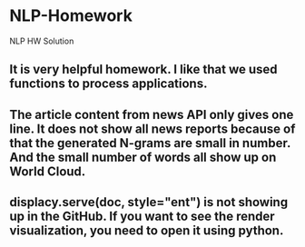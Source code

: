 # NLP-Homework
NLP HW Solution

## It is very helpful homework. I like that we used functions to process applications. 
## The article content from news API only gives one line. It does not show all news reports because of that the generated N-grams are small in number. And the small number of words all show up on World Cloud. 
## displacy.serve(doc, style="ent") is not showing up in the GitHub. If you want to see the render visualization, you need to open it using python. 
